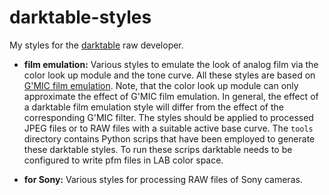 # darktable-styles

My styles for the [darktable](http://www.darktable.org/) raw developer. 

* **film emulation:** Various styles to emulate the look of analog film via the color look up module and the tone curve.  All these styles are based on [G'MIC film emulation](http://gmic.eu/film_emulation/index.shtml).  Note, that the color look up module can only approximate the effect of G'MIC film emulation.  In general, the effect of a darktable film emulation style will differ from the effect of the corresponding G'MIC filter. The styles should be applied to processed JPEG files or to RAW files with a suitable active base curve.  The `tools` directory contains Python scrips that have been employed to generate these darktable styles.  To run these scrips darktable needs to be configured to write pfm files in LAB color space.

* **for Sony:** Various styles for processing RAW files of Sony cameras.
